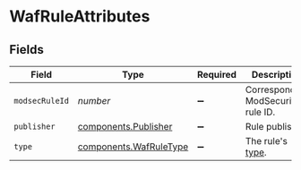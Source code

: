 # WafRuleAttributes


## Fields

| Field                                                                                                                   | Type                                                                                                                    | Required                                                                                                                | Description                                                                                                             |
| ----------------------------------------------------------------------------------------------------------------------- | ----------------------------------------------------------------------------------------------------------------------- | ----------------------------------------------------------------------------------------------------------------------- | ----------------------------------------------------------------------------------------------------------------------- |
| `modsecRuleId`                                                                                                          | *number*                                                                                                                | :heavy_minus_sign:                                                                                                      | Corresponding ModSecurity rule ID.                                                                                      |
| `publisher`                                                                                                             | [components.Publisher](../../../sdk/models/components/publisher.md)                                                     | :heavy_minus_sign:                                                                                                      | Rule publisher.                                                                                                         |
| `type`                                                                                                                  | [components.WafRuleType](../../../sdk/models/components/wafruletype.md)                                                 | :heavy_minus_sign:                                                                                                      | The rule's [type](https://docs.fastly.com/en/guides/managing-rules-on-the-fastly-waf#understanding-the-types-of-rules). |